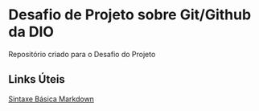 # Desafio de Projeto sobre Git/Github da DIO
Repositório criado para o Desafio do Projeto

## Links Úteis
[Sintaxe Básica Markdown](https://www.markdownguide.org/basic-syntax/)
